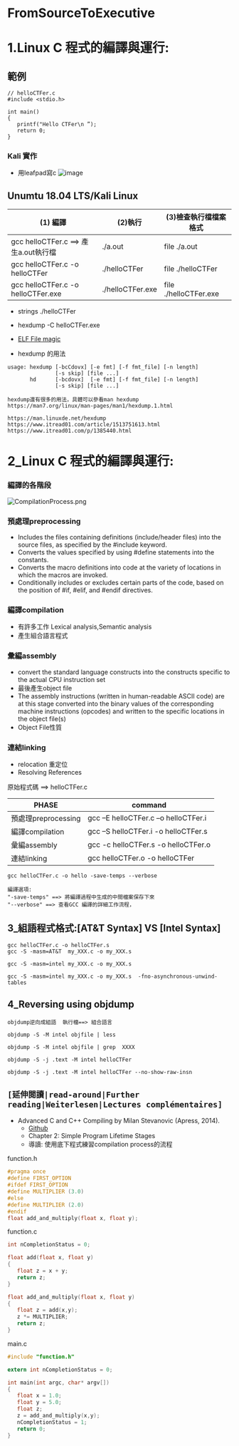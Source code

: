 # FromSourceToExecutive

# 1.Linux C 程式的編譯與運行:
## 範例
```
// helloCTFer.c
#include <stdio.h>

int main()
{
   printf("Hello CTFer\n ”);
   return 0;
}
```
### Kali 實作
- 用leafpad寫c 
![image](https://user-images.githubusercontent.com/22366572/134798466-e78bc372-c6b2-46df-889f-8aabd7d37257.png)

## Unumtu 18.04 LTS/Kali Linux

| (1) 編譯 | (2)執行 |(3)檢查執行檔檔案格式|
|-----------------------|-------------|-------------|
| gcc helloCTFer.c   ==>  產生a.out執行檔 |  ./a.out | file ./a.out|
|gcc helloCTFer.c -o helloCTFer |./helloCTFer   | file ./helloCTFer   |
|gcc helloCTFer.c -o helloCTFer.exe | ./helloCTFer.exe | file ./helloCTFer.exe|

- strings ./helloCTFer
- hexdump -C helloCTFer.exe


- [ELF File magic](https://unix.stackexchange.com/questions/153352/what-is-elf-magic)
- hexdump 的用法
```
usage: hexdump [-bcCdovx] [-e fmt] [-f fmt_file] [-n length]
               [-s skip] [file ...]
       hd      [-bcdovx]  [-e fmt] [-f fmt_file] [-n length]
               [-s skip] [file ...]

hexdump還有很多的用法，具體可以參看man hexdump
https://man7.org/linux/man-pages/man1/hexdump.1.html

https://man.linuxde.net/hexdump
https://www.itread01.com/article/1513751613.html
https://www.itread01.com/p/1385440.html
```
# 2_Linux C 程式的編譯與運行:

### 編譯的各階段

![CompilationProcess.png](CompilationProcess.png)

### 預處理preprocessing
- Includes the files containing definitions (include/header files) into the source files, as specified by the #include keyword.
- Converts the values specified by using #define statements into the constants.
- Converts the macro definitions into code at the variety of locations in which the macros are invoked.
- Conditionally includes or excludes certain parts of the code, based on the position of #if, #elif, and #endif directives.

### 編譯compilation
- 有許多工作  Lexical analysis,Semantic analysis  
- 產生組合語言程式

### 彙編assembly 
- convert the standard language constructs into the constructs specific to the actual CPU instruction set
- 最後產生object file
- The assembly instructions (written in human-readable ASCII code) are at this stage converted into the binary values of the corresponding machine instructions (opcodes) and written to the specific locations in the object file(s)
- Object File性質

### 連結linking
- relocation 重定位
- Resolving References

原始程式碼 ==> helloCTFer.c

| PHASE |command|
|-----------------------|-------------|
|預處理preprocessing|gcc –E helloCTFer.c –o helloCTFer.i |
|編譯compilation |gcc –S helloCTFer.i  -o helloCTFer.s |
|彙編assembly  |gcc -c helloCTFer.s -o helloCTFer.o |
|連結linking | gcc  helloCTFer.o -o helloCTFer  |

```
gcc helloCTFer.c -o hello -save-temps --verbose

編譯選項:
"-save-temps" ==> 將編譯過程中生成的中間檔案保存下來
"--verbose" ==> 查看GCC 編譯的詳細工作流程，
```


## 3_組語程式格式:[AT&T Syntax]  VS  [Intel Syntax]
```
gcc helloCTFer.c -o helloCTFer.s
gcc -S -masm=AT&T  my_XXX.c -o my_XXX.s

gcc -S -masm=intel my_XXX.c -o my_XXX.s 

gcc -S -masm=intel my_XXX.c -o my_XXX.s  -fno-asynchronous-unwind-tables
```

## 4_Reversing using objdump

```
objdump逆向成組語  執行檔==> 組合語言

objdump -S -M intel objfile | less

objdump -S -M intel objfile | grep  XXXX

objdump -S -j .text -M intel helloCTFer

objdump -S -j .text -M intel helloCTFer --no-show-raw-insn  
```

## `[延伸閱讀|read-around|Further reading|Weiterlesen|Lectures complémentaires]`

- Advanced C and C++ Compiling by Milan Stevanovic (Apress, 2014).
  - [Github](https://github.com/Apress/adv-c-cpp-compiling)
  - Chapter 2: Simple Program Lifetime Stages 
  - 導讀: 使用底下程式練習compilation process的流程 

function.h
```c
#pragma once
#define FIRST_OPTION
#ifdef FIRST_OPTION
#define MULTIPLIER (3.0)
#else
#define MULTIPLIER (2.0)
#endif
float add_and_multiply(float x, float y);
```

function.c
```c
int nCompletionStatus = 0;

float add(float x, float y)
{
   float z = x + y;
   return z;
}

float add_and_multiply(float x, float y)
{
   float z = add(x,y);
   z *= MULTIPLIER;
   return z;
}
```

main.c
```c
#include "function.h"

extern int nCompletionStatus = 0;

int main(int argc, char* argv[])
{
   float x = 1.0;
   float y = 5.0;
   float z;
   z = add_and_multiply(x,y);
   nCompletionStatus = 1;
   return 0;
}
```


